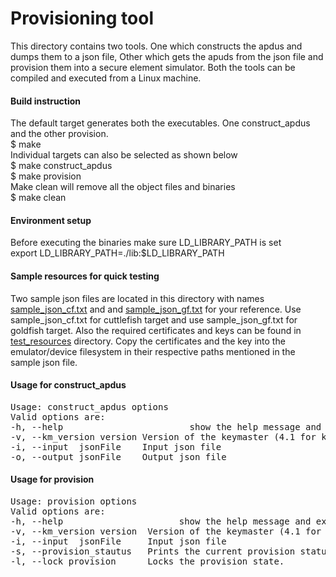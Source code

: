 # Provisioning tool
This directory contains two tools. One which constructs the apdus and dumps them to a json file, Other which gets the apuds from the json file and provision them into a secure element simulator. Both the tools can be compiled and executed from a Linux machine.  

#### Build instruction
The default target generates both the executables. One construct_apdus and the other provision.  
$ make  
Individual targets can also be selected as shown below  
$ make construct_apdus  
$ make provision  
Make clean will remove all the object files and binaries  
$ make clean

#### Environment setup
Before executing the binaries make sure LD_LIBRARY_PATH is set  
export LD_LIBRARY_PATH=./lib:$LD_LIBRARY_PATH  

#### Sample resources for quick testing
Two sample json files are located in this directory with names
[sample_json_cf.txt](sample_json_cf.txt) and and [sample_json_gf.txt](sample_json_gf.txt)
for your reference. Use sample_json_cf.txt for cuttlefish target and use
sample_json_gf.txt for goldfish target. Also the required certificates and
keys can be found in [test_resources](test_resources) directory. Copy the
certificates and the key into the emulator/device filesystem in their respective
paths mentioned in the sample json file.

#### Usage for construct_apdus
<pre>
Usage: construct_apdus options
Valid options are:
-h, --help                        show the help message and exit.
-v, --km_version version Version of the keymaster (4.1 for keymaster; 5.0 for keymint)
-i, --input  jsonFile 	 Input json file 
-o, --output jsonFile 	 Output json file
</pre>

#### Usage for provision
<pre>
Usage: provision options
Valid options are:
-h, --help                      show the help message and exit.
-v, --km_version version  Version of the keymaster (4.1 for keymaster; 5.0 for keymint)
-i, --input  jsonFile 	  Input json file 
-s, --provision_stautus   Prints the current provision status.
-l, --lock_provision      Locks the provision state.
</pre>
